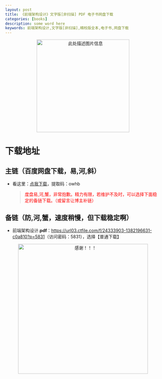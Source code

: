 ```yaml
---
layout: post
title: 《前端架构设计》文字版[非扫描] PDF 电子书网盘下载
categories: [books]
description: some word here
keywords: 前端架构设计,文字版[非扫描],精校版全本,电子书,网盘下载
---
```


<div align="center"><img src="https://pic.imgdb.cn/item/67062801d29ded1a8c711ac9.png" alt="此处描述图片信息" width="300px" height="auto"></div>

# 下载地址

## 主链（百度网盘下载，易,河,斜）

- 看这里：[点我下载](https://pan.baidu.com/s/1iMXUbSbtZQZjDcqDmnWUyw?pwd=owhb)，提取码：owhb

  > <p style="color:red" >度盘易,河,蟹，非常抱歉。精力有限，若维护不及时，可以选择下面稳定的备链下载。（或留言让博主补链）</p>

## 备链（防,河,蟹，速度稍慢，但下载稳定啊）

- 前端架构设计.**pdf**：<https://url03.ctfile.com/f/24333903-1382196631-c0a810?p=5831>（访问密码：5831），选择【普通下载】

<div align="center"><img src="https://pic.imgdb.cn/item/6707df6bd29ded1a8ce37031.gif" alt="感谢！！！" width="420px" height="auto"/></div>
